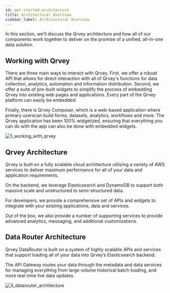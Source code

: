 ```yaml
---
id: get-started-architecture
title: Architectural Overview
sidebar_label: Architectural Overview
---
```


<div style={{textAlign: "justify"}}>

In this section, we'll discuss the Qrvey architecture and how all of our components work together to deliver on the promise of a unified, all-in-one data solution.


## Working with Qrvey 

There are three main ways to interact with Qrvey. First, we offer a robust API that allows for direct interaction with all of Qrvey's functions for data collection, analytics, automation and information distribution. Second, we offer a suite of pre-built widgets to simplify the process of embedding Qrvey into existing web pages and applications. Every part of the Qrvey platform can easily be embedded. 

Finally, there is Qrvey Composer, which is a web-based application where primary userscan build forms, datasets, analytics, workflows and more. The Qrvey application has been 100% widgetized, ensuring that everything you can do with the app can also be done with embedded widgets.


![1_working_with_qrvey](https://s3.amazonaws.com/cdn.qrvey.com/documentation_assets/get-started/architecture/1_working_with_qrvey.jpg#thumbnail)

## Qrvey Architecture 

Qrvey is built on a fully scalable cloud architecture utilizing a variety of AWS services to deliver maximum performance for all of your data and application requirements.   

On the backend, we leverage Elasticsearch and DynamoDB to support both massive scale and unstructured to semi-structured data.

For developers, we provide a comprehensive set of APIs and widgets to integrate with your existing applications, data and services.

Out of the box, we also provide a number of supporting services to provide advanced analytics, messaging, and additional customizations.

## Data Router Architecture

Qrvey DataRouter is built on a system of highly scalable APIs and services that support loading all of your data into Qrvey’s Elasticsearch backend.

The API Gateway routes your data through the metadata and data services for managing everything from large volume historical batch loading, and more real-time live data updates.

![3_datarouter_architecture](https://s3.amazonaws.com/cdn.qrvey.com/documentation_assets/get-started/architecture/3_datarouter_architecture.png#thumbnail)

</div>